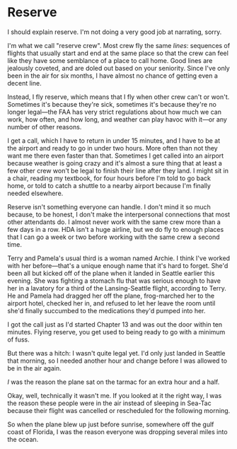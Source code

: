 # Reserve

I should explain reserve. 
I'm not doing a very good job at narrating, sorry.

I'm what we call "reserve crew". 
Most crew fly the same _lines_: sequences of flights that usually start and end at the same place so that the crew can feel like they have some semblance of a place to call home. 
Good lines are jealously coveted, and are doled out based on your seniority. 
Since I've only been in the air for six months, I have almost no chance of getting even a decent line.

Instead, I fly reserve, which means that I fly when other crew can't or won't. 
Sometimes it's because they're sick, sometimes it's because they're no longer legal—the FAA has very strict regulations about how much we can work, how often, and how long, and weather can play havoc with it—or any number of other reasons.

I get a call, which I have to return in under 15 minutes, and I have to be at the airport and ready to go in under two hours. 
More often than not they want me there even faster than that. 
Sometimes I get called into an airport because weather is going crazy and it's almost a sure thing that at least a few other crew won't be legal to finish their line after they land. 
I might sit in a chair, reading my textbook, for four hours before I'm told to go back home, or told to catch a shuttle to a nearby airport because I'm finally needed elsewhere.

Reserve isn't something everyone can handle. 
I don't mind it so much because, to be honest, I don't make the interpersonal connections that most other attendants do. 
I almost never work with the same crew more than a few days in a row. 
HDA isn't a huge airline, but we do fly to enough places that I can go a week or two before working with the same crew a second time.

Terry and Pamela's usual third is a woman named Archie. 
I think I've worked with her before—that's a unique enough name that it's hard to forget. 
She'd been all but kicked off of the plane when it landed in Seattle earlier this evening. 
She was fighting a stomach flu that was serious enough to have her in a lavatory for a third of the Lansing-Seattle flight, according to Terry. 
He and Pamela had dragged her off the plane, frog-marched her to the airport hotel, checked her in, and refused to let her leave the room until she'd finally succumbed to the medications they'd pumped into her.

I got the call just as I'd started Chapter 13 and was out the door within ten minutes. 
Flying reserve, you get used to being ready to go with a minimum of fuss.

But there was a hitch: I wasn't quite legal yet. 
I'd only just landed in Seattle that morning, so I needed another hour and change before I was allowed to be in the air again.

_I_ was the reason the plane sat on the tarmac for an extra hour and a half.

Okay, well, technically it wasn't me. 
If you looked at it the right way, I was the reason these people were in the air instead of sleeping in Sea-Tac because their flight was cancelled or rescheduled for the following morning.

So when the plane blew up just before sunrise, somewhere off the gulf coast of Florida, I was the reason everyone was dropping several miles into the ocean.
